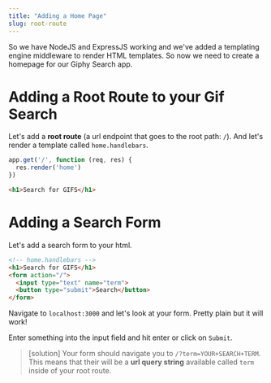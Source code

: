 ```yaml
---
title: "Adding a Home Page"
slug: root-route
---
```


So we have NodeJS and ExpressJS working and we've added a templating engine middleware to render HTML templates. So now we need to create a homepage for our Giphy Search app.

# Adding a Root Route to your Gif Search

Let's add a **root route** (a url endpoint that goes to the root path: `/`). And let's render a template called `home.handlebars`.

```js
app.get('/', function (req, res) {
  res.render('home')
})
```

```html
<h1>Search for GIFS</h1>
```

# Adding a Search Form

Let's add a search form to your html.

```html
<!-- home.handlebars -->
<h1>Search for GIFS</h1>
<form action="/">
  <input type="text" name="term">
  <button type="submit">Search</button>
</form>
```

Navigate to `localhost:3000` and let's look at your form. Pretty plain but it will work!

Enter something into the input field and hit enter or click on `Submit`.

> [solution]
> Your form should navigate you to `/?term=YOUR+SEARCH+TERM`. This means that their will be a **url query string** available called `term` inside of your root route.
